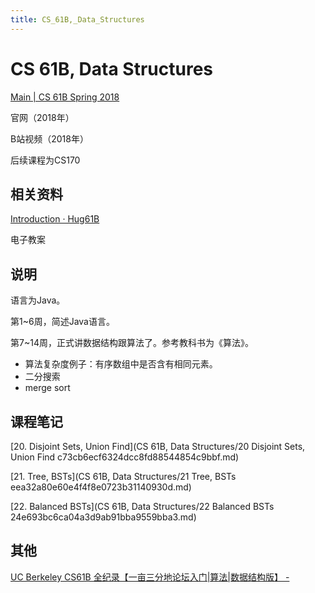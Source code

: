 ```yaml
---
title: CS_61B,_Data_Structures
---
```


# CS 61B, Data Structures

[Main | CS 61B Spring 2018](https://sp18.datastructur.es/)

官网（2018年）

[](https://www.bilibili.com/video/av40629353)

B站视频（2018年）

后续课程为CS170

## 相关资料

[Introduction · Hug61B](https://joshhug.gitbooks.io/hug61b/)

电子教案

## 说明

语言为Java。

第1~6周，简述Java语言。

第7~14周，正式讲数据结构跟算法了。参考教科书为《算法》。

- 算法复杂度例子：有序数组中是否含有相同元素。
- 二分搜索
- merge sort

## 课程笔记

[20. Disjoint Sets, Union Find](CS 61B, Data Structures/20 Disjoint Sets, Union Find c73cb6ecf6324dcc8fd88544854c9bbf.md)

[21. Tree, BSTs](CS 61B, Data Structures/21 Tree, BSTs eea32a80e60e4f4f8e0723b31140930d.md)

[22. Balanced BSTs](CS 61B, Data Structures/22 Balanced BSTs 24e693bc6ca04a3d9ab91bba9559bba3.md)

## 其他

[UC Berkeley CS61B 全纪录【一亩三分地论坛入门|算法|数据结构版】 -](https://www.1point3acres.com/bbs/thread-466137-1-1.html)